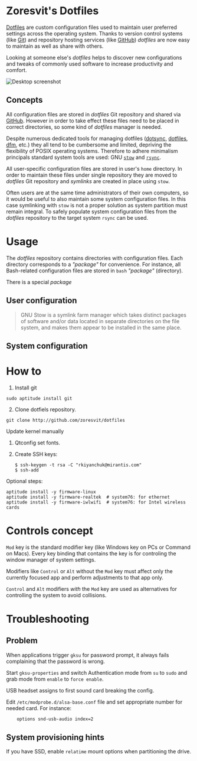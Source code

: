 Zoresvit's Dotfiles
===================

[Dotfiles](https://wiki.archlinux.org/index.php/Dotfiles) are custom
configuration files used to maintain user preferred settings across the
operating system. Thanks to version control systems
(like [Git](http://git-scm.com/)) and repository hosting services
(like [GitHub](https://dotfiles.github.io)) _dotfiles_ are now easy to maintain
as well as share with others.

Looking at someone else's _dotfiles_ helps to discover new configurations and
tweaks of commonly used software to increase productivity and comfort.

![Desktop screenshot](https://raw.githubusercontent.com/zoresvit/dotfiles/master/demo.png)

Concepts
--------

All configuration files are stored in _dotfiles_ Git repository and shared via
[GitHub](https://github.com). However in order to take effect these files need
to be placed in correct directories, so some kind of _dotfiles_ manager is
needed.

Despite numerous dedicated tools for managing dotfiles
([dotsync](https://github.com/dotphiles/dotsync),
[dotfiles](https://github.com/jbernard/dotfiles),
[dfm](https://github.com/justone/dfm), etc.)
they all tend to be cumbersome and limited, depriving the flexibility of POSIX
operating systems. Therefore to adhere minimalism principals standard system
tools are used: GNU [`stow`](http://www.gnu.org/software/stow/) and
[`rsync`](https://rsync.samba.org/).

All user-specific configuration files are stored in user's `home` directory.
In order to maintain these files under single repository they are moved to
_dotfiles_ Git repository and _symlinks_ are created in place using `stow`.

Often users are at the same time administrators of their own computers, so it
would be useful to also maintain some system configuration files. In this case
symlinking with `stow` is not a proper solution as system partition must remain
integral. To safely populate system configuration files from the _dotfiles_
repository to the target system `rsync` can be used.


Usage
=====

The _dotfiles_ repository contains directories with configuration files. Each
directory corresponds to a _"package"_ for convenience. For instance, all
Bash-related configuration files are stored in `bash` _"package"_ (directory).

There is a special _package_

User configuration
------------------

> GNU Stow is a symlink farm manager which takes distinct packages of software
> and/or data located in separate directories on the file system, and makes
> them appear to be installed in the same place.

System configuration
--------------------

How to
======

1. Install git

```
sudo aptitude install git
```

2. Clone dotfiels repository.

```
git clone http://github.com/zoresvit/dotfiles
```

Update kernel manually

1. Qtconfig set fonts.
3. Create SSH keys:

    ```
   $ ssh-keygen -t rsa -C "rkiyanchuk@mirantis.com"
   $ ssh-add
    ```

Optional steps:

```
aptitude install -y firmware-linux
aptitude install -y firmware-realtek  # system76: for ethernet
aptitude install -y firmware-iwlwifi  # system76: for Intel wireless cards
```


Controls concept
================

`Mod` key is the standard modifier key (like Windows key on PCs or Command on
Macs). Every key binding that contains the key is for controling the window
manager of system settings.

Modifiers like `Control` or `Alt` without the `Mod` key must affect only the
currently focused app and perform adjustments to that app only.

`Control` and `Alt` modifiers *with* the `Mod` key are used as alternatives for
controlling the system to avoid collisions.


Troubleshooting
===============

Problem
-------

When applications trigger `gksu` for password prompt, it always fails
complaining that the password is wrong.

Start `gksu-properties` and switch Authentication mode from `su` to `sudo` and
grab mode from `enable` to `force enable`.

USB headset assigns to first sound card breaking the config.

Edit `/etc/modprobe.d/alsa-base.conf` file and set appropriate number for needed
card. For instance:

```bash
    options snd-usb-audio index=2
```

System provisioning hints
-------------------------

If you have SSD, enable `relatime` mount options when partitioning the drive.
